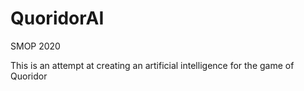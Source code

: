 # QuoridorAI

SMOP 2020

This is an attempt at creating an artificial intelligence for the game of Quoridor
